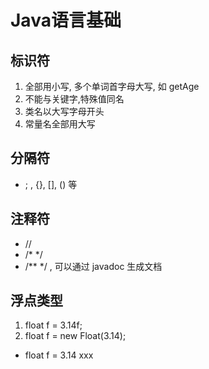 

# Java语言基础

## 标识符

1. 全部用小写, 多个单词首字母大写, 如 getAge
2. 不能与关键字,特殊值同名
3. 类名以大写字母开头
4. 常量名全部用大写

## 分隔符
* ; , {}, [], () 等

## 注释符
* //
* /* */
* /** */ , 可以通过 javadoc 生成文档

## 浮点类型
1. float f = 3.14f;
2. float f = new Float(3.14);

* float f = 3.14  xxx
